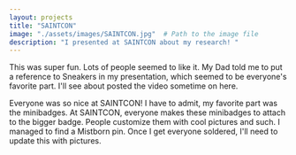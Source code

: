 ```yaml
---
layout: projects
title: "SAINTCON"
image: "./assets/images/SAINTCON.jpg"  # Path to the image file
description: "I presented at SAINTCON about my research! "
---
```


This was super fun. Lots of people seemed to like it. My Dad told me to put a reference to Sneakers in my presentation, which seemed to be everyone's favorite part. I'll see about posted the video sometime on here.

Everyone was so nice at SAINTCON! I have to admit, my favorite part was the minibadges. At SAINTCON, everyone makes these minibadges to attach to the bigger badge. People customize them with cool pictures and such. I managed to find a Mistborn pin. Once I get everyone soldered, I'll need to update this with pictures.